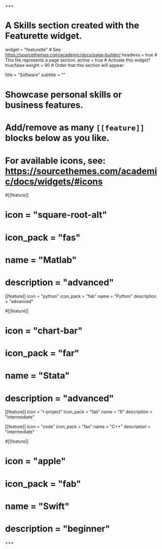 +++
# A Skills section created with the Featurette widget.
widget = "featurette"  # See https://sourcethemes.com/academic/docs/page-builder/
headless = true  # This file represents a page section.
active = true  # Activate this widget? true/false
weight = 90  # Order that this section will appear.

title = "Software"
subtitle = ""

# Showcase personal skills or business features.
# 
# Add/remove as many `[[feature]]` blocks below as you like.
# 
# For available icons, see: https://sourcethemes.com/academic/docs/widgets/#icons

#[[feature]]
#  icon = "square-root-alt"
#  icon_pack = "fas"
#  name = "Matlab"
#  description = "advanced"

[[feature]]
  icon = "python"
  icon_pack = "fab"
  name = "Python"
  description = "advanced"  

#[[feature]]
#  icon = "chart-bar"
#  icon_pack = "far"
#  name = "Stata"
#  description = "advanced"

[[feature]]
  icon = "r-project"
  icon_pack = "fab"
  name = "R"
  description = "intermediate"

[[feature]]
  icon = "code"
  icon_pack = "fas"
  name = "C++"
  description = "intermediate"

#[[feature]]
#  icon = "apple"
#  icon_pack = "fab"
#  name = "Swift"
#  description = "beginner"

+++
